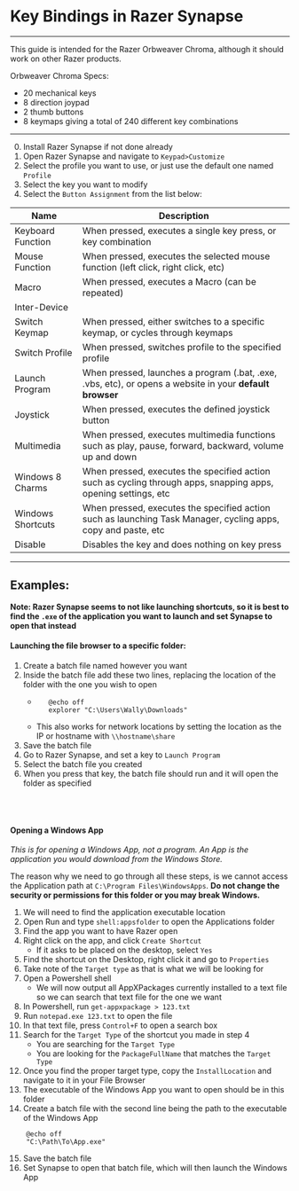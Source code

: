 <h1>Key Bindings in Razer Synapse</h1>



---

This guide is intended for the Razer Orbweaver Chroma, although it should work on other Razer products.

Orbweaver Chroma Specs:
* 20 mechanical keys
* 8 direction joypad
* 2 thumb buttons
* 8 keymaps giving a total of 240 different key combinations

---

0. Install Razer Synapse if not done already
1. Open Razer Synapse and navigate to `Keypad>Customize`
2. Select the profile you want to use, or just use the default one named `Profile`
3. Select the key you want to modify
4. Select the `Button Assignment` from the list below:

|Name|Description|
|---|---|
|Keyboard Function|When pressed, executes a single key press, or key combination|
|Mouse Function|When pressed, executes the selected mouse function (left click, right click, etc)|
|Macro|When pressed, executes a Macro (can be repeated)|
|Inter-Device|
|Switch Keymap|When pressed, either switches to a specific keymap, or cycles through keymaps|
|Switch Profile|When pressed, switches profile to the specified profile|
|Launch Program|When pressed, launches a program (.bat, .exe, .vbs, etc), or opens a website in your **default browser**|
|Joystick|When pressed, executes the defined joystick button|
|Multimedia|When pressed, executes multimedia functions such as play, pause, forward, backward, volume up and down|
|Windows 8 Charms|When pressed, executes the specified action such as cycling through apps, snapping apps, opening settings, etc|
|Windows Shortcuts|When pressed, executes the specified action such as launching Task Manager, cycling apps, copy and paste, etc
|Disable|Disables the key and does nothing on key press|

---

<h2>Examples:</h2>

**Note: Razer Synapse seems to not like launching shortcuts, so it is best to find the `.exe` of the application you want to launch and set Synapse to open that instead**

<h4>Launching the file browser to a specific folder:</h4>

1. Create a batch file named however you want
2. Inside the batch file add these two lines, replacing the location of the folder with the one you wish to open
    *    ```
            @echo off
            explorer "C:\Users\Wally\Downloads"
    * This also works for network locations by setting the location as the IP or hostname with `\\hostname\share`
3. Save the batch file
4. Go to Razer Synapse, and set a key to `Launch Program`
5. Select the batch file you created
6. When you press that key, the batch file should run and it will open the folder as specified

<br>
<br>
<h4>Opening a Windows App</h4>

*This is for opening a Windows App, not a program. An App is the application you would download from the Windows Store.*

The reason why we need to go through all these steps, is we cannot access the Application path at `C:\Program Files\WindowsApps`. **Do not change the security or permissions for this folder or you may break Windows.**

1. We will need to find the application executable location
2. Open Run and type `shell:appsfolder` to open the Applications folder
3. Find the app you want to have Razer open
4. Right click on the app, and click `Create Shortcut`
    * If it asks to be placed on the desktop, select `Yes`
5. Find the shortcut on the Desktop, right click it and go to `Properties`
6. Take note of the `Target type` as that is what we will be looking for
7. Open a Powershell shell
    * We will now output all AppXPackages currently installed to a text file so we can search that text file for the one we want
8. In Powershell, run `get-appxpackage > 123.txt`
9. Run `notepad.exe 123.txt` to open the file
10. In that text file, press `Control+F` to open a search box
11. Search for the `Target Type` of the shortcut you made in step 4
    * You are searching for the `Target Type`
    * You are looking for the `PackageFullName` that matches the `Target Type`
12. Once you find the proper target type, copy the `InstallLocation` and navigate to it in your File Browser
13. The executable of the Windows App you want to open should be in this folder
14. Create a batch file with the second line being the path to the executable of the Windows App
```
    @echo off
    "C:\Path\To\App.exe"
```
15. Save the batch file
16. Set Synapse to open that batch file, which will then launch the Windows App